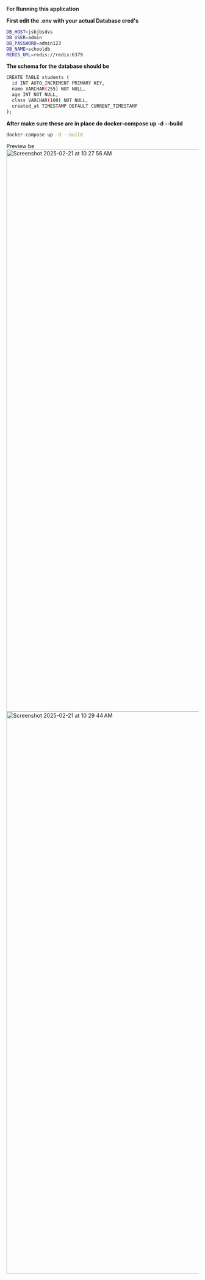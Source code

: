 ****For Running this application****

**First edit the .env with your actual Database cred's**
```bash
DB_HOST=jsbjbsdvs
DB_USER=admin
DB_PASSWORD=admin123
DB_NAME=schooldb
REDIS_URL=redis://redis:6379
```

**The schema for the database should be**
```bash
CREATE TABLE students (
  id INT AUTO_INCREMENT PRIMARY KEY,
  name VARCHAR(255) NOT NULL,
  age INT NOT NULL,
  class VARCHAR(100) NOT NULL,
  created_at TIMESTAMP DEFAULT CURRENT_TIMESTAMP
);
```


**After make sure these are in place do docker-compose up -d --build**
```bash
docker-compose up -d --build
```

Preview be
<img width="1470" alt="Screenshot 2025-02-21 at 10 27 56 AM" src="https://github.com/user-attachments/assets/c994d7fe-3835-4d9e-9985-78144a1cab64"/>
<img width="1470" alt="Screenshot 2025-02-21 at 10 29 44 AM" src="https://github.com/user-attachments/assets/bd0a05ab-9921-4188-bf5c-6095df1e738c"/>
